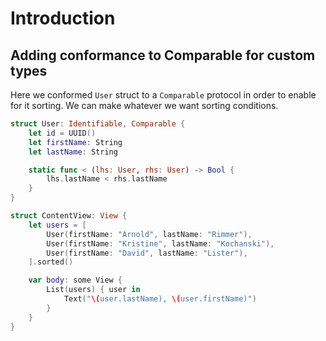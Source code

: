 # Introduction

## Adding conformance to Comparable for custom types

Here we conformed `User` struct to a `Comparable` protocol in order to enable for it sorting.
We can make whatever we want sorting conditions.

```swift
struct User: Identifiable, Comparable {
    let id = UUID()
    let firstName: String
    let lastName: String

    static func < (lhs: User, rhs: User) -> Bool {
        lhs.lastName < rhs.lastName
    }
}

struct ContentView: View {
    let users = [
        User(firstName: "Arnold", lastName: "Rimmer"),
        User(firstName: "Kristine", lastName: "Kochanski"),
        User(firstName: "David", lastName: "Lister"),
    ].sorted()

    var body: some View {
        List(users) { user in
            Text("\(user.lastName), \(user.firstName)")
        }
    }
}
```
